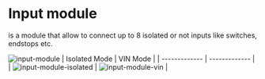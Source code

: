 # Input module
is a module that allow to connect up to 8 isolated or not inputs like switches, endstops etc.


![input-module](./input/input-module-rev10.png)
| Isolated Mode  | VIN Mode |
| ------------- | ------------- |
| ![input-module-isolated](./input/input-module-isolated.png) | ![input-module-vin](./input/input-module-vin.png) |
